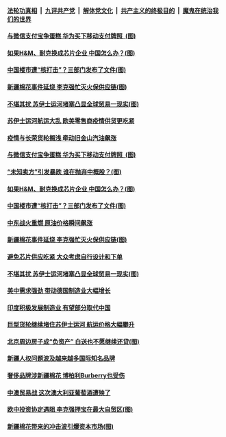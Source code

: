 ####  [法轮功真相](../../../../basic/blob/master/README.md?t=03290731) &nbsp;|&nbsp; [九评共产党](../../../../9ping.md/blob/master/README.md?t=03290731) &nbsp;|&nbsp; [解体党文化](../../../../jtdwh.md/blob/master/README.md?t=03290731)  &nbsp;|&nbsp; [共产主义的终极目的](../../../../gczydzjmd.md/blob/master/README.md?t=03290731) &nbsp;|&nbsp; [魔鬼在统治我们的世界](../../../../mgztzwmdsj.md/blob/master/README.md?t=03290731) 

#### [与微信支付宝争蛋糕 华为买下移动支付牌照 &nbsp;(图)](../pages/p5/967023.md?t=03290731) 

#### [如果H&amp;M、耐克换成芯片企业 中国怎么办？(图)](../pages/p5/966973.md?t=03290731) 

#### [中国楼市遭“核打击”？三部门发布了文件(图)](../pages/p5/966960.md?t=03290731) 

#### [新疆棉花事件延烧 李克强忙灭火保供应链(图)](../pages/p5/966951.md?t=03290731) 

#### [不堪其扰 苏伊士运河堵塞凸显全球贸易一现实(图)](../pages/p5/966929.md?t=03290731) 


#### [苏伊士运河航运大乱 欧美零售商疫情供货更吃紧](../pages/p5/967033.md?t=03290731) 

#### [疫情与长荣货轮搁浅 牵动旧金山汽油飙涨](../pages/p5/967030.md?t=03290731) 

#### [与微信支付宝争蛋糕 华为买下移动支付牌照 &nbsp;(图)](../pages/p5/967023.md?t=03290731) 

#### [“未知卖方”引发暴跌 谁在抛弃中概股？(图)](../pages/p5/967020.md?t=03290731) 

#### [如果H&amp;M、耐克换成芯片企业 中国怎么办？(图)](../pages/p5/966973.md?t=03290731) 

#### [中国楼市遭“核打击”？三部门发布了文件(图)](../pages/p5/966960.md?t=03290731) 

#### [中东战火重燃 原油价格瞬间飙涨](../pages/p5/966954.md?t=03290731) 

#### [新疆棉花事件延烧 李克强忙灭火保供应链(图)](../pages/p5/966951.md?t=03290731) 

#### [避免芯片供应吃紧 大众考虑自行设计和下单](../pages/p5/966950.md?t=03290731) 

#### [不堪其扰 苏伊士运河堵塞凸显全球贸易一现实(图)](../pages/p5/966929.md?t=03290731) 

#### [美中需求强劲 带动德国制造业大幅增长](../pages/p5/966921.md?t=03290731) 

#### [印度积极发展制造业 有望部分取代中国](../pages/p5/966913.md?t=03290731) 

#### [巨型货轮继续堵住苏伊士运河 航运价格大幅攀升](../pages/p5/966912.md?t=03290731) 


#### [北京周边房子成“负资产” 白送也不愿继续还贷(图)](../pages/p5/966901.md?t=03290731) 

#### [新疆人权问题波及越来越多国际知名品牌](../pages/p5/966863.md?t=03290731) 

#### [奢侈品牌涉新疆棉花 博柏利Burberry也受伤](../pages/p5/966862.md?t=03290731) 

#### [中澳贸易战 这次澳大利亚葡萄酒遭殃了](../pages/p5/966860.md?t=03290731) 

#### [欧中投资协定遇阻 李克强押宝在最大自贸区(图)](../pages/p5/966840.md?t=03290731) 

#### [新疆棉花带来的冲击波引爆资本市场(图)](../pages/p5/966838.md?t=03290731) 

